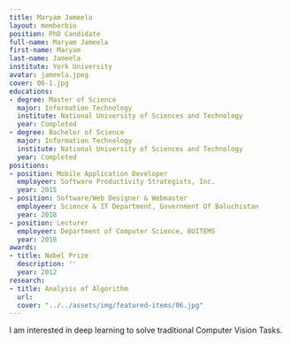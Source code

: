 ```yaml
---
title: Maryam Jameela
layout: memberbio
position: PhD Candidate
full-name: Maryam Jameela
first-name: Maryam
last-name: Jameela
institute: York University
avatar: jameela.jpeg
cover: 06-1.jpg
educations:
- degree: Master of Science
  major: Information Technology
  institute: National University of Sciences and Technology
  year: Completed
- degree: Bachelor of Science
  major: Information Technology
  institute: National University of Sciences and Technology
  year: Completed
positions:
- position: Mobile Application Developer
  employeer: Software Productivity Strategists, Inc.
  year: 2015
- position: Software/Web Designer & Webmaster
  employeer: Science & IT Department, Government Of Baluchistan
  year: 2018
- position: Lecturer
  employeer: Department of Computer Science, BUITEMS
  year: 2018
awards:
- title: Nobel Prize
  description: ''
  year: 2012
research:
- title: Analysis of Algorithm
  url: 
  cover: "../../assets/img/featured-items/06.jpg"
---
```


I am interested in deep learning to solve traditional Computer Vision Tasks.